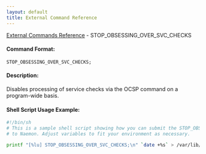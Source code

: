 ```yaml
---
layout: default
title: External Command Reference
---
```


<!--
************************************************
* AUTO GENERATED PAGE - USE ./update SCRIPT
************************************************
-->

<span class="glyphicon glyphicon-arrow-up"></span><a href="index.html"> External Commands Reference</a> - STOP_OBSESSING_OVER_SVC_CHECKS<br>

#### Command Format:

`STOP_OBSESSING_OVER_SVC_CHECKS;`

#### Description:

Disables processing of service checks via the OCSP command on a program-wide basis.

#### Shell Script Usage Example:

```sh
#!/bin/sh
# This is a sample shell script showing how you can submit the STOP_OBSESSING_OVER_SVC_CHECKS command
# to Naemon. Adjust variables to fit your environment as necessary.

printf "[%lu] STOP_OBSESSING_OVER_SVC_CHECKS;\n" `date +%s` > /var/lib/naemon/naemon.cmd
```
